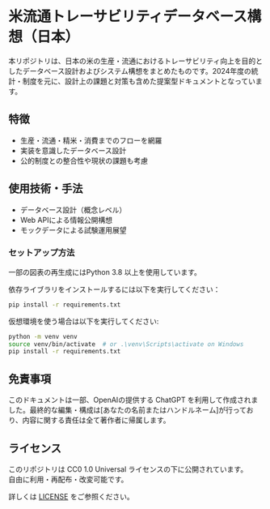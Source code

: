 # 米流通トレーサビリティデータベース構想（日本）

本リポジトリは、日本の米の生産・流通におけるトレーサビリティ向上を目的としたデータベース設計およびシステム構想をまとめたものです。2024年度の統計・制度を元に、設計上の課題と対策も含めた提案型ドキュメントとなっています。

## 特徴

- 生産・流通・精米・消費までのフローを網羅
- 実装を意識したデータベース設計
- 公的制度との整合性や現状の課題も考慮

## 使用技術・手法

- データベース設計（概念レベル）
- Web APIによる情報公開構想
- モックデータによる試験運用展望

### セットアップ方法
一部の図表の再生成にはPython 3.8 以上を使用しています。

依存ライブラリをインストールするには以下を実行してください：

```bash
pip install -r requirements.txt

```

仮想環境を使う場合は以下を実行してください:
```bash
python -m venv venv
source venv/bin/activate  # or .\venv\Scripts\activate on Windows
pip install -r requirements.txt
```

## 免責事項

このドキュメントは一部、OpenAIの提供する ChatGPT を利用して作成されました。最終的な編集・構成は[あなたの名前またはハンドルネーム]が行っており、内容に関する責任は全て著作者に帰属します。

## ライセンス

このリポジトリは CC0 1.0 Universal ライセンスの下に公開されています。  
自由に利用・再配布・改変可能です。

詳しくは [LICENSE](./LICENSE) をご参照ください。
